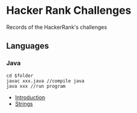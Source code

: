 Hacker Rank Challenges
===
Records of the HackerRank's challenges

## Languages
### Java
```
cd $folder
javac xxx.java //compile java
java xxx //run program
```
* [Introduction](./java/introduction.md)
* [Strings](./java/strings.md)

